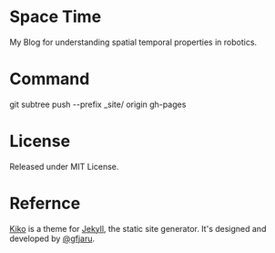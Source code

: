 # Space Time

My Blog for understanding spatial temporal properties in robotics.






# Command
git subtree push --prefix _site/ origin gh-pages

# License

Released under MIT License.

# Refernce
[Kiko](http://github.com/gfjaru/Kiko) is a theme for [Jekyll](http://jekyllrb.com), the static site generator. It's designed and developed by [@gfjaru](https://twitter.com/gfjaru).
